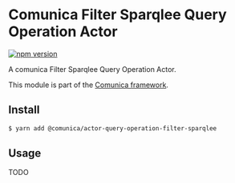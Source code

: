 # Comunica Filter Sparqlee Query Operation Actor

[![npm version](https://badge.fury.io/js/%40comunica%2Factor-query-operation-filter-sparqlee.svg)](https://www.npmjs.com/package/@comunica/actor-query-operation-filter-sparqlee)

A comunica Filter Sparqlee Query Operation Actor.

This module is part of the [Comunica framework](https://github.com/comunica/comunica).

## Install

```bash
$ yarn add @comunica/actor-query-operation-filter-sparqlee
```

## Usage

TODO

